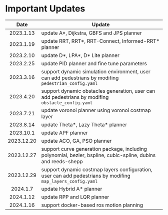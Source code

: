 # Important Updates

| Date | Update |
| :--: | ------ |
| 2023.1.13 | update A*, Dijkstra, GBFS and JPS planner|
| 2023.1.19 | update RRT, RRT*, RRT-Connect, Informed-RRT* planner|
| 2023.2.10 | update D*, LPA*, D* Lite planner|
| 2023.2.25 | update PID planner and fine tune parameters|
| 2023.3.16 | support dynamic simulation environment, user can add pedestrians by modifing `pedestrian_config.yaml` |
| 2023.4.20 | support dynamic obstacles generation, user can add pedestrians by modifing `obstacle_config.yaml` |
| 2023.7.21 | update voronoi planner using voronoi costmap layer |
| 2023.8.14 | update Theta*, Lazy Theta* planner|
| 2023.10.1 | update APF planner|
| 2023.12.20 | update ACO, GA, PSO planner|
| 2023.12.27 | support curve generation package, including polynomial, bezier, bspline, cubic-spline, dubins and reeds-shepp|
| 2023.12.29 | support dynamic costmap layers configuration, user can add pedestrians by modifing `map_layers_config.yaml` |
| 2024.1.7 | update Hybrid A* planner|
| 2024.1.12 | update RPP and LQR planner|
| 2024.1.16 | support docker-based ros motion planning |
